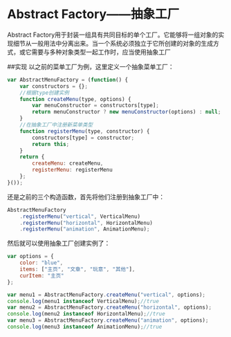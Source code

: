 Abstract Factory——抽象工厂
===
Abstract Factory用于封装一组具有共同目标的单个工厂。它能够将一组对象的实现细节从一般用法中分离出来。当一个系统必须独立于它所创建的对象的生成方式，或它需要与多种对象类型一起工作时，应当使用抽象工厂

##实现
以之前的菜单工厂为例，这里定义一个抽象菜单工厂：
```javascript
var AbstractMenuFactory = (function() {
    var constructors = {};
    //根据type创建实例
    function createMenu(type, options) {
        var menuConstructor = constructors[type];
        return menuConstructor ? new menuConstructor(options) : null;
    }
    //在抽象工厂中注册新菜单类型
    function registerMenu(type, constructor) {
        constructors[type] = constructor;
        return this;
    }
    return {
        createMenu: createMenu,
        registerMenu: registerMenu
    };
}());
```

还是之前的三个构造函数，首先将他们注册到抽象工厂中：
```javascript
AbstractMenuFactory
    .registerMenu("vertical", VerticalMenu)
    .registerMenu("horizontal", HorizontalMenu)
    .registerMenu("animation", AnimationMenu);
```

然后就可以使用抽象工厂创建实例了：
```javascript
var options = {
    color: "blue",
    items: ["主页", "文章", "玩意", "其他"],
    curItem: "主页"
};

var menu1 = AbstractMenuFactory.createMenu("vertical", options);
console.log(menu1 instanceof VerticalMenu);//true
var menu2 = AbstractMenuFactory.createMenu("horizontal", options);
console.log(menu2 instanceof HorizontalMenu);//true
var menu3 = AbstractMenuFactory.createMenu("animation", options);
console.log(menu3 instanceof AnimationMenu);//true
```